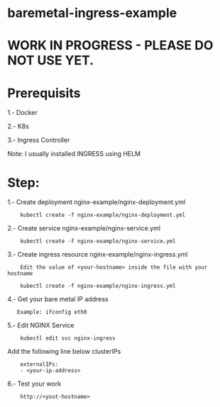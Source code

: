 # baremetal-ingress-example

# WORK IN PROGRESS - PLEASE DO NOT USE YET.

# Prerequisits

1.- Docker

2.- K8s

3.- Ingress Controller

Note: I usually installed INGRESS using HELM

# Step:

1.- Create deployment nginx-example/nginx-deployment.yml

        kubectl create -f nginx-example/nginx-deployment.yml

2.- Create service nginx-example/nginx-service.yml

        kubectl create -f nginx-example/nginx-service.yml

3.- Create ingress resource nginx-example/nginx-ingress.yml

        Edit the value of <your-hostname> inside the file with your hostname
        
        kubectl create -f nginx-example/nginx-ingress.yml

4.- Get your bare metal IP address

       Example: ifconfig eth0

5.- Edit NGINX Service

        kubectl edit svc nginx-ingress

   Add the following line below clusterIPs

        externalIPs:
        - <your-ip-address>

6.- Test your work

        http://<yout-hostname>
